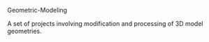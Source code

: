 Geometric-Modeling

A set of projects involving modification and processing of 3D model geometries.
